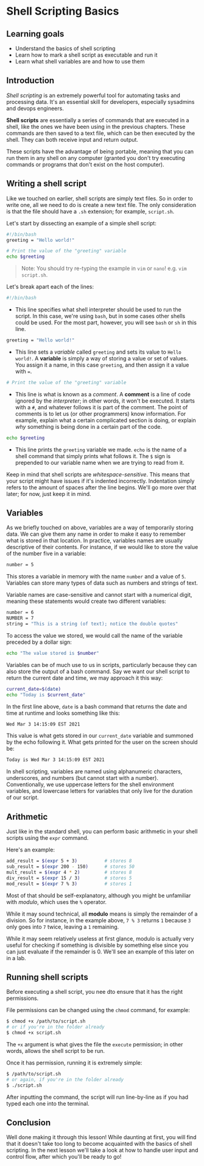 # Shell Scripting Basics

## Learning goals

- Understand the basics of shell scripting
- Learn how to mark a shell script as executable and run it
- Learn what shell variables are and how to use them

## Introduction

*Shell scripting* is an extremely powerful tool for automating tasks and processing data. It's an essential skill for developers, especially sysadmins and devops engineers.

**Shell scripts** are essentially a series of commands that are executed in a shell, like the ones we have been using in the previous chapters. These commands are then saved to a text file, which can be then executed by the shell. They can both receive input and return output.

These scripts have the advantage of being portable, meaning that you can run them in any shell on any computer (granted you don't try executing commands or programs that don't exist on the host computer).

## Writing a shell script

Like we touched on earlier, shell scripts are simply text files. So in order to write one, all we need to do is create a new text file. The only consideration is that the file should have a `.sh` extension; for example, `script.sh`. 

Let's start by dissecting an example of a simple shell script:

```bash
#!/bin/bash
greeting = "Hello world!"

# Print the value of the "greeting" variable
echo $greeting
```

> Note: You should try re-typing the example in `vim` or `nano`! e.g. `vim script.sh`.

Let's break apart each of the lines:

```bash
#!/bin/bash
```
- This line specifies what shell interpreter should be used to run the script. In this case, we're using `bash`, but in some cases other shells could be used. For the most part, however, you will see `bash` or `sh` in this line.

```bash
greeting = "Hello world!"
```
- This line sets a *variable* called `greeting` and sets its value to `Hello world!`. A **variable** is simply a way of storing a value or set of values. You assign it a name, in this case `greeting`, and then assign it a value with `=`. 

```bash
# Print the value of the "greeting" variable
```
- This line is what is known as a *comment*. A **comment** is a line of code ignored by the *interpreter*; in other words, it won't be executed. It starts with a `#`, and whatever follows it is part of the comment. The point of comments is to let us (or other programmers) know information. For example, explain what a certain complicated section is doing, or explain *why* something is being done in a certain part of the code.

```bash
echo $greeting
```
- This line prints the `greeting` variable we made. `echo` is the name of a shell command that simply prints what follows it. The `$` sign is prepended to our variable name when we are trying to read from it.

Keep in mind that shell scripts are *whitespace-sensitive*. This means that your script might have issues if it's indented incorrectly. Indentation simply refers to the amount of spaces after the line begins. We'll go more over that later; for now, just keep it in mind.

## Variables

As we briefly touched on above, variables are a way of temporarily storing data. We can give them any name in order to make it easy to remember what is stored in that location. In practice, variables names are usually descriptive of their contents. For instance, if we would like to store the value of the number five in a variable:

```bash
number = 5
```
This stores a variable in memory with the name `number` and a value of `5`. Variables can store many types of data such as numbers and strings of text.

Variable names are case-sensitive and cannot start with a numerical digit, meaning these statements would create two different variables:

```bash
number = 6
NUMBER = 7
string = "This is a string (of text); notice the double quotes"
```

To access the value we stored, we would call the name of the variable preceded by a dollar sign:

```bash
echo "The value stored is $number"
```

Variables can be of much use to us in scripts, particularly because they can also store the output of a bash command. Say we want our shell script to return the current date and time, we may approach it this way:

```bash
current_date=$(date)
echo "Today is $current_date"
```

In the first line above, `date` is a bash command that returns the date and time at runtime and looks something like this:

```bash
Wed Mar 3 14:15:09 EST 2021
```

This value is what gets stored in our `current_date` variable and summoned by the echo following it. What gets printed for the user on the screen should be:

```bash
Today is Wed Mar 3 14:15:09 EST 2021
```

In shell scripting, variables are named using alphanumeric characters, underscores, and numbers (but cannot start with a number). Conventionally, we use uppercase letters for the shell environment variables, and lowercase letters for variables that only live for the duration of our script.

## Arithmetic

Just like in the standard shell, you can perform basic arithmetic in your shell scripts using the `expr` command.

Here's an example:

```bash
add_result = $(expr 5 + 3)          # stores 8
sub_result = $(expr 200 - 150)      # stores 50
mult_result = $(expr 4 * 2)         # stores 8
div_result = $(expr 15 / 3)         # stores 5
mod_result = $(expr 7 % 3)          # stores 1
```

Most of that should be self-explanatory, although you might be unfamiliar with *modulo*, which uses the `%` operator.

While it may sound technical, all **modulo** means is simply the remainder of a division. So for instance, in the example above, `7 % 3` returns `1` because `3` only goes into `7` twice, leaving a `1` remaining.

While it may seem relatively useless at first glance, modulo is actually very useful for checking if something is divisible by something else since you can just evaluate if the remainder is 0. We'll see an example of this later on in a lab.

## Running shell scripts

Before executing a shell script, you nee dto ensure that it has the right permissions.

File permissions can be changed using the `chmod` command, for example:

```bash
$ chmod +x /path/to/script.sh
# or if you're in the folder already
$ chmod +x script.sh
```

The `+x` argument is what gives the file the `execute` permission; in other words, allows the shell script to be run.

Once it has permission, running it is extremely simple:

```bash
$ /path/to/script.sh
# or again, if you're in the folder already
$ ./script.sh
```

After inputting the command, the script will run line-by-line as if you had typed each one into the terminal.

## Conclusion

Well done making it through this lesson! While daunting at first, you will find that it doesn't take too long to become acquainted with the basics of shell scripting. In the next lesson we'll take a look at how to handle user input and control flow, after which you'll be ready to go!